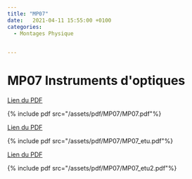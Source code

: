 ```yaml
---
title: "MP07"
date:   2021-04-11 15:55:00 +0100
categories:
  - Montages Physique

  
---
```


# MP07 Instruments d'optiques

[Lien du PDF](/assets/pdf/MP07/MP07.pdf)

{% include pdf src="/assets/pdf/MP07/MP07.pdf"%}

[Lien du PDF](/assets/pdf/MP07/MP07_etu.pdf)

{% include pdf src="/assets/pdf/MP07/MP07_etu.pdf"%}

[Lien du PDF](/assets/pdf/MP07/MP07_etu2.pdf)

{% include pdf src="/assets/pdf/MP07/MP07_etu2.pdf"%}

